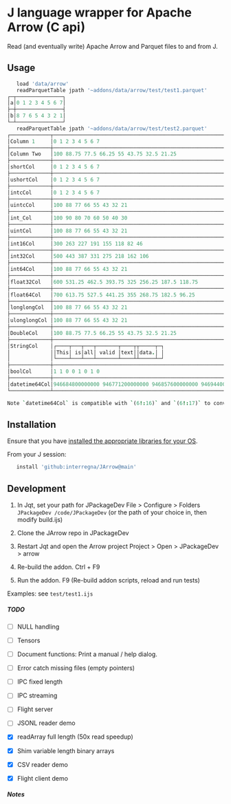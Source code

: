 # J language wrapper for Apache Arrow (C api)
Read (and eventually write) Apache Arrow and Parquet files to and from J.
## Usage
```j
   load 'data/arrow'
   readParquetTable jpath '~addons/data/arrow/test/test1.parquet'
┌─┬───────────────┐
│a│0 1 2 3 4 5 6 7│
├─┼───────────────┤
│b│8 7 6 5 4 3 2 1│
└─┴───────────────┘
   readParquetTable jpath '~addons/data/arrow/test/test2.parquet'
┌─────────────┬───────────────────────────────────────────────────────────────────────────────────────────────────────────────────────────────┐
│Column 1     │0 1 2 3 4 5 6 7                                                                                                                │
├─────────────┼───────────────────────────────────────────────────────────────────────────────────────────────────────────────────────────────┤
│Column Two   │100 88.75 77.5 66.25 55 43.75 32.5 21.25                                                                                       │
├─────────────┼───────────────────────────────────────────────────────────────────────────────────────────────────────────────────────────────┤
│shortCol     │0 1 2 3 4 5 6 7                                                                                                                │
├─────────────┼───────────────────────────────────────────────────────────────────────────────────────────────────────────────────────────────┤
│ushortCol    │0 1 2 3 4 5 6 7                                                                                                                │
├─────────────┼───────────────────────────────────────────────────────────────────────────────────────────────────────────────────────────────┤
│intcCol      │0 1 2 3 4 5 6 7                                                                                                                │
├─────────────┼───────────────────────────────────────────────────────────────────────────────────────────────────────────────────────────────┤
│uintcCol     │100 88 77 66 55 43 32 21                                                                                                       │
├─────────────┼───────────────────────────────────────────────────────────────────────────────────────────────────────────────────────────────┤
│int_Col      │100 90 80 70 60 50 40 30                                                                                                       │
├─────────────┼───────────────────────────────────────────────────────────────────────────────────────────────────────────────────────────────┤
│uintCol      │100 88 77 66 55 43 32 21                                                                                                       │
├─────────────┼───────────────────────────────────────────────────────────────────────────────────────────────────────────────────────────────┤
│int16Col     │300 263 227 191 155 118 82 46                                                                                                  │
├─────────────┼───────────────────────────────────────────────────────────────────────────────────────────────────────────────────────────────┤
│int32Col     │500 443 387 331 275 218 162 106                                                                                                │
├─────────────┼───────────────────────────────────────────────────────────────────────────────────────────────────────────────────────────────┤
│int64Col     │100 88 77 66 55 43 32 21                                                                                                       │
├─────────────┼───────────────────────────────────────────────────────────────────────────────────────────────────────────────────────────────┤
│float32Col   │600 531.25 462.5 393.75 325 256.25 187.5 118.75                                                                                │
├─────────────┼───────────────────────────────────────────────────────────────────────────────────────────────────────────────────────────────┤
│float64Col   │700 613.75 527.5 441.25 355 268.75 182.5 96.25                                                                                 │
├─────────────┼───────────────────────────────────────────────────────────────────────────────────────────────────────────────────────────────┤
│longlongCol  │100 88 77 66 55 43 32 21                                                                                                       │
├─────────────┼───────────────────────────────────────────────────────────────────────────────────────────────────────────────────────────────┤
│ulonglongCol │100 88 77 66 55 43 32 21                                                                                                       │
├─────────────┼───────────────────────────────────────────────────────────────────────────────────────────────────────────────────────────────┤
│DoubleCol    │100 88.75 77.5 66.25 55 43.75 32.5 21.25                                                                                       │
├─────────────┼───────────────────────────────────────────────────────────────────────────────────────────────────────────────────────────────┤
│StringCol    │┌────┬───┬───┬───────┬────┬┬─────┬─┐                                                                                           │
│             ││This│ is│all│ valid │text││data.│ │                                                                                           │
│             │└────┴───┴───┴───────┴────┴┴─────┴─┘                                                                                           │
├─────────────┼───────────────────────────────────────────────────────────────────────────────────────────────────────────────────────────────┤
│boolCol      │1 1 0 0 1 0 1 0                                                                                                                │
├─────────────┼───────────────────────────────────────────────────────────────────────────────────────────────────────────────────────────────┤
│datetime64Col│946684800000000 946771200000000 946857600000000 946944000000000 947030400000000 947116800000000 947203200000000 947289600000000│
└─────────────┴───────────────────────────────────────────────────────────────────────────────────────────────────────────────────────────────┘

Note `datetime64Col` is compatible with `(6!:16)` and `(6!:17)` to convert to and from ISO 8601 format (e.g. 2000-01-11T22:58:04).

```

## Installation
Ensure that you have [installed the appropriate libraries for your OS](https://arrow.apache.org/install/).

From your J session:
```j
   install 'github:interregna/JArrow@main'
```

## Development
1) In Jqt, set your path for JPackageDev
   File > Configure > Folders
   `JPackageDev /code/JPackageDev`
   (or the path of your choice in, then modify build.ijs)

2) Clone the JArrow repo in JPackageDev

3) Restart Jqt and open the Arrow project
   Project > Open > JPackageDev > arrow

4) Re-build the addon.
   Ctrl + F9

5) Run the addon.
   F9 (Re-build addon scripts, reload and run tests)

Examples:
see `test/test1.ijs`

##### TODO
* [ ] NULL handling
* [ ] Tensors
* [ ] Document functions: Print a manual / help dialog.
* [ ] Error catch missing files (empty pointers)
* [ ] IPC fixed length
* [ ] IPC streaming
* [ ] Flight server
* [ ] JSONL reader demo
* [x] readArray full length (50x read speedup)
* [x] Shim variable length binary arrays
* [x] CSV reader demo
* [x] Flight client demo



##### Notes

